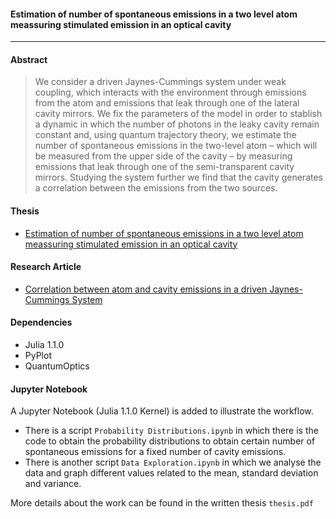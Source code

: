 #### **Estimation of number of spontaneous emissions in a two level atom meassuring stimulated emission in an optical cavity**
***
#### **Abstract** 
> We consider a driven Jaynes-Cummings system under weak coupling, which interacts with the environment through emissions from the atom and emissions that leak through one of the lateral cavity mirrors.  We fix the parameters of the model in order to stablish a dynamic in which the number of photons in the leaky cavity remain constant and, using quantum trajectory theory, we estimate the number of spontaneous emissions in the two-level atom – which will be measured from the upper side of the cavity – by measuring emissions that leak through one of the semi-transparent cavity mirrors. Studying the system further we find that the cavity generates a correlation between the emissions from the two sources.
#### Thesis 
- [Estimation of number of spontaneous emissions in a two level atom meassuring stimulated emission in an optical cavity](https://github.com/gpreisser/Thesis_Project/blob/master/Thesis/tesis6.pdf)
#### Research Article
- [Correlation between atom and cavity emissions in a driven Jaynes-Cummings System](https://github.com/gpreisser/Thesis_Project/blob/master/Research%20Article/paper1.2.1.pdf)
#### Dependencies
- Julia 1.1.0
- PyPlot
- QuantumOptics
#### Jupyter Notebook
A Jupyter Notebook (Julia 1.1.0 Kernel) is added to illustrate the workflow. 
- There is a script `Probability Distributions.ipynb` in which there is the code to obtain the probability distributions to obtain certain number of spontaneous emissions for a fixed number of cavity emissions.
- There is another script `Data Exploration.ipynb` in which we analyse the data and graph different values related to the mean, standard deviation and variance. 

More details about the work can be found in the written thesis `thesis.pdf`
